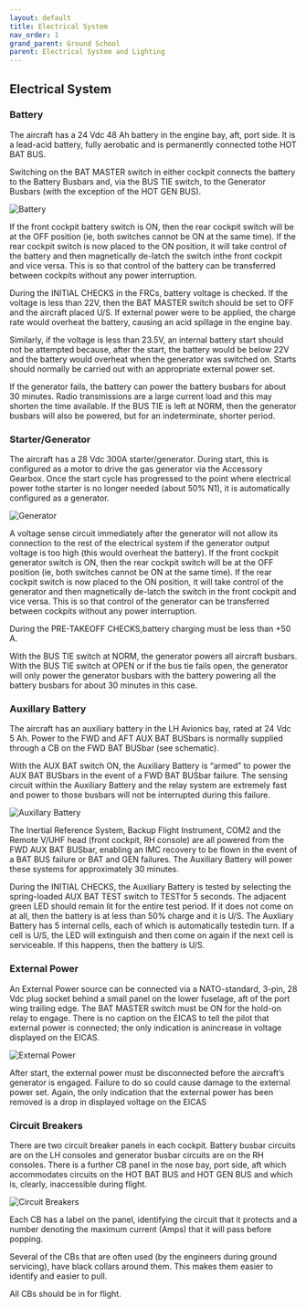```yaml
---
layout: default
title: Electrical System
nav_order: 1
grand_parent: Ground School
parent: Electrical System and Lighting
---
```


## Electrical System

### Battery

The aircraft has a 24 Vdc 48 Ah battery in the engine bay, aft, port side. It is a lead-acid battery, fully aerobatic and is permanently connected tothe HOT BAT BUS.

Switching on the BAT MASTER switch in either cockpit connects the battery to the Battery Busbars and, via the BUS TIE switch, to the Generator Busbars (with the exception of the HOT GEN BUS).

![](./../../images/battery.png "Battery")

If the front cockpit battery switch is ON, then the rear cockpit switch will be at the OFF position (ie, both switches cannot be ON at the same time). If the rear cockpit switch is now placed to the ON position, it will take control of the battery and then magnetically de-latch the switch inthe front cockpit and vice versa. This is so that control of the battery can be transferred between cockpits without any power interruption.

During the INITIAL CHECKS in the FRCs, battery voltage is checked. If the voltage is less than 22V, then the BAT MASTER switch should be set to OFF and the aircraft placed U/S. If external power were to be applied, the charge rate would overheat the battery, causing an acid spillage in the engine bay.

Similarly, if the voltage is less than 23.5V, an internal battery start should not be attempted because, after the start, the battery would be below 22V and the battery would overheat when the generator was switched on. Starts should normally be carried out with an appropriate external power set.

If the generator fails, the battery can power the battery busbars for about 30 minutes. Radio transmissions are a large current load and this may shorten the time available. If the BUS TIE is left at NORM, then the generator busbars will also be powered, but for an indeterminate, shorter period.

### Starter/Generator 

The aircraft has a 28 Vdc 300A starter/generator. During start, this is configured as a motor to drive the gas generator via the Accessory Gearbox. Once the start cycle has progressed to the point where electrical power tothe starter is no longer needed (about 50% N1), it is automatically configured as a generator.

![](./../../images/generator.png "Generator")

A voltage sense circuit immediately after the generator will not allow its connection to the rest of the electrical system if the generator output voltage is too high (this would overheat the battery). If the front cockpit generator switch is ON, then the rear cockpit switch will be at the OFF position (ie, both switches cannot be ON at the same time). If the rear cockpit switch is now placed to the ON position, it will take control of the generator and then magnetically de-latch the switch in the front cockpit and vice versa. This is so that control of the generator can be transferred between cockpits without any power interruption.

During the PRE-TAKEOFF CHECKS,battery charging must be less than +50 A.

With the BUS TIE switch at NORM, the generator powers all aircraft busbars. With the BUS TIE switch at OPEN or if the bus tie fails open, the generator will only power the generator busbars with the battery powering all the battery busbars for about 30 minutes in this case.

### Auxillary Battery 

The aircraft has an auxiliary battery in the LH Avionics bay, rated at 24 Vdc 5 Ah. Power to the FWD and AFT AUX BAT BUSbars is normally supplied through a CB on the FWD BAT BUSbar (see schematic).

With the AUX BAT switch ON, the Auxiliary Battery is “armed” to power the AUX BAT BUSbars in the event of a FWD BAT BUSbar failure. The sensing circuit within the Auxiliary Battery and the relay system are extremely fast and power to those busbars will not be interrupted during this failure.

![](./../../images/aux_battery.png "Auxillary Battery")

The Inertial Reference System, Backup Flight Instrument, COM2 and the Remote V/UHF head (front cockpit, RH console) are all powered from the FWD AUX BAT BUSbar, enabling an IMC recovery to be flown in the event of a BAT BUS failure or BAT and GEN failures. The Auxiliary Battery will power these systems for approximately 30 minutes.

During the INITIAL CHECKS, the Auxiliary Battery is tested by selecting the spring-loaded AUX BAT TEST switch to TESTfor 5 seconds. The adjacent green LED should remain lit for the entire test period. If it does not come on at all, then the battery is at less than 50% charge and it is U/S. The Auxliary Battery has 5 internal cells, each of which is automatically testedin turn. If a cell is U/S, the LED will extinguish and then come on again if the next cell is serviceable. If this happens, then the battery is U/S.

### External Power 

An External Power source can be connected via a NATO-standard, 3-pin, 28 Vdc plug socket behind a small panel on the lower fuselage, aft of the port wing trailing edge. The BAT MASTER switch must be ON for the hold-on relay to engage. There is no caption on the EICAS to tell the pilot that external power is connected; the only indication is anincrease in voltage displayed on the EICAS.

![](./../../images/ext_power.png "External Power")

After start, the external power must be disconnected before the aircraft’s generator is engaged. Failure to do so could cause damage to the external power set. Again, the only indication that the external power has been removed is a drop in displayed voltage on the EICAS

### Circuit Breakers

There are two circuit breaker panels in each cockpit. Battery busbar circuits are on the LH consoles and generator busbar circuits are on the RH consoles. There is a further CB panel in the nose bay, port side, aft which accommodates circuits on the HOT BAT BUS and HOT GEN BUS and which is, clearly, inaccessible during flight.

![](./../../images/cbs.png "Circuit Breakers")

Each CB has a label on the panel, identifying the circuit that it protects and a number denoting the maximum current (Amps) that it will pass before popping.

Several of the CBs that are often used (by the engineers during ground servicing), have black collars around them. This makes them easier to identify and easier to pull.

All CBs should be in for flight.
